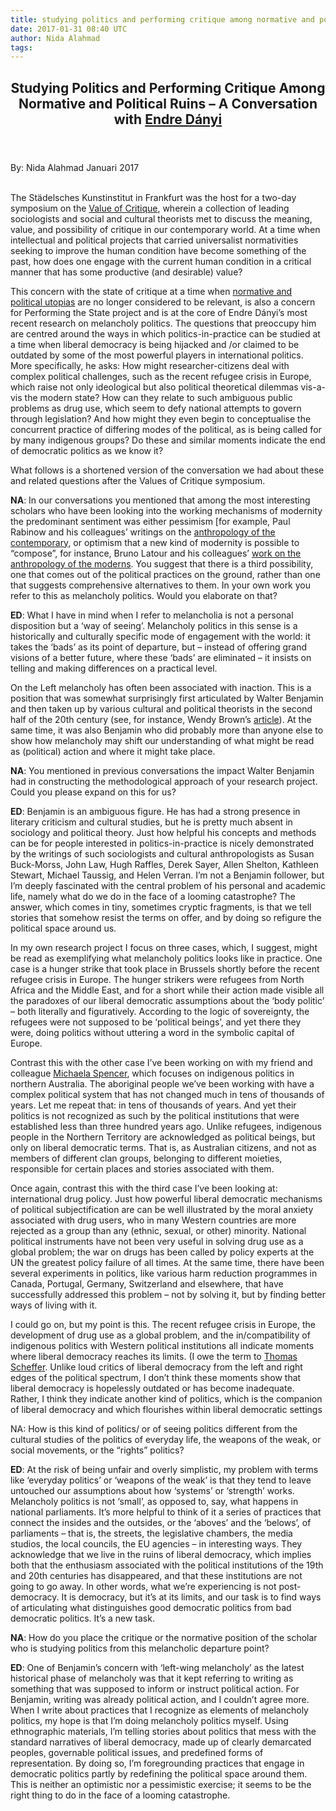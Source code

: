 ```yaml
---
title: studying politics and performing critique among normative and political ruins
date: 2017-01-31 08:40 UTC
author: Nida Alahmad
tags: 
---
```


<article class="article">
  <header class="title">
    <h1>Studying Politics and Performing Critique Among Normative and Political
Ruins – A Conversation with <a class="underline" href="http://www.fb03.uni-frankfurt.de/46226207/edanyi">Endre Dányi</a></h1>
  </header>
  <footer class="date">
    <time datetime="1/30/2017">By: Nida Alahmad Januari 2017</time>
  </footer>
  <div class="line">&nbsp;</div>
  <div class="body">
    <p>The Städelsches Kunstinstitut in Frankfurt was the host for a two-day symposium on the <a class="underline" href="http://www.normativeorders.net/de/69-veranstaltungen/4577-the-value-of-critique">Value of Critique</a>, wherein a collection of leading sociologists and social and cultural theorists met to discuss the meaning, value, and possibility of critique in our contemporary world. At a time when intellectual and political projects that carried universalist normativities seeking to improve the human condition have become something of the past, how does one engage with the current human condition in a critical manner that has some productive (and desirable) value?</p>

<p>This concern with the state of critique at a time when  <a class="underline" href="http://www.hup.harvard.edu/catalog.php?isbn=9780674064348">normative and political utopias</a> are no longer considered to be relevant, is also a concern for Performing the State project and is at the core of Endre Dányi’s most recent research on melancholy politics. The questions that preoccupy him are centred around the ways in which politics-in-practice can be studied at a time when liberal democracy is being hijacked and /or claimed to be outdated by some of the most powerful players in international politics. More specifically, he asks: How might researcher-citizens deal with complex political challenges, such as the recent refugee crisis in Europe, which raise not only ideological but also political theoretical dilemmas vis-a-vis the modern state? How can they relate to such ambiguous public problems as drug use, which seem to defy national attempts to govern through legislation? And how might they even begin to conceptualise the concurrent practice of differing modes of the political, as is being called for by many indigenous groups? Do these and similar moments indicate the end of democratic politics as we know it?</p>
<p>What follows is a shortened version of the conversation we had about these
and related questions after the Values of Critique symposium.</p>
<p><strong>NA</strong>: In our conversations you mentioned that among the most interesting
scholars who have been looking into the working mechanisms of modernity the
predominant sentiment was either pessimism [for example, Paul Rabinow and his
colleagues’ writings on the <a class="underline" href="http://anthropos-lab.net">anthropology of the contemporary</a>, or optimism that a new kind of modernity is
possible to “compose”, for instance, Bruno Latour and his colleagues’ <a class="underline" href="http://modesofexistence.org">work on the anthropology of the moderns</a>. You suggest
that there is a third possibility, one that comes out of the political practices
on the ground, rather than one that suggests comprehensive alternatives to them.
In your own work you refer to this as melancholy politics. Would you elaborate
on that?</p>
<p><strong>ED</strong>: What I have in mind when I refer to melancholia is not a personal
disposition but a ‘way of seeing’. Melancholy politics in this sense is a
historically and culturally specific mode of engagement with the world: it takes
the ‘bads’ as its point of departure, but – instead of offering grand visions of
a better future, where these ‘bads’ are eliminated – it insists on telling and
making differences on a practical level.</p>
<p>On the Left melancholy has often been associated with inaction. This is a
position that was somewhat surprisingly first articulated by Walter Benjamin and
then taken up by various cultural and political theorists in the second half of
the 20th century (see, for instance, Wendy Brown’s <a class="underline" href="https://www.jstor.org/stable/303736">article</a>). At the same time, it was also Benjamin
who did probably more than anyone else to show how melancholy may shift our
understanding of what might be read as (political) action and where it might
take place.</p>
<p><strong>NA</strong>: You mentioned in previous conversations the impact Walter Benjamin had in constructing the methodological approach of your research project. Could you please expand on this for us?</p>
<p><strong>ED</strong>: Benjamin is an ambiguous figure. He has had a strong presence in literary criticism and cultural studies, but he is pretty much absent in sociology and political theory. Just how helpful his concepts and methods can be for people interested in politics-in-practice is nicely demonstrated by the writings of such sociologists and cultural anthropologists as Susan Buck-Morss, John Law, Hugh Raffles, Derek Sayer, Allen Shelton, Kathleen Stewart, Michael Taussig, and Helen Verran. I’m not a Benjamin follower, but I’m deeply fascinated with the central problem of his personal and academic life, namely what do we do in the face of a looming catastrophe? The answer, which comes in tiny, sometimes cryptic fragments, is that we tell stories that somehow resist the terms on offer, and by doing so refigure the political space around us.</p>
<p>In my own research project I focus on three cases, which, I suggest, might be read as exemplifying what melancholy politics looks like in practice. One case is a hunger strike that took place in Brussels shortly before the recent refugee crisis in Europe. The hunger strikers were refugees from North Africa and the Middle East, and for a short while their action made visible all the paradoxes of our liberal democratic assumptions about the ‘body politic’ – both literally and figuratively. According to the logic of sovereignty, the refugees were not supposed to be ‘political beings’, and yet there they were, doing politics without uttering a word in the symbolic capital of Europe.</p>
<p>Contrast this with the other case I’ve been working on with my friend and colleague <a class="underline" href="http://www.cdu.edu.au/northern-institute/our-teams/michaela-spencer">Michaela Spencer</a>, which focuses on indigenous politics in northern Australia. The aboriginal people we’ve been working with have a complex political system that has not changed much in tens of thousands of years. Let me repeat that: in tens of thousands of years. And yet their politics is not recognized as such by the political institutions that were established less than three hundred years ago. Unlike refugees, indigenous people in the Northern Territory are acknowledged as political beings, but only on liberal democratic terms. That is, as Australian citizens, and not as members of different clan groups, belonging to different moieties, responsible for certain places and stories associated with them.</p>
<p>Once again, contrast this with the third case I’ve been looking at: international drug policy. Just how powerful liberal democratic mechanisms of political subjectification are can be well illustrated by the moral anxiety associated with drug users, who in many Western countries are more rejected as a group than any (ethnic, sexual, or other) minority. National political instruments have not been very useful in solving drug use as a global problem; the war on drugs has been called by policy experts at the UN the greatest policy failure of all times. At the same time, there have been several experiments in politics, like various harm reduction programmes in Canada, Portugal, Germany, Switzerland and elsewhere, that have successfully addressed this problem – not by solving it, but by finding better ways of living with it.</p>
<p>I could go on, but my point is this. The recent refugee crisis in Europe, the development of drug use as a global problem, and the in/compatibility of indigenous politics with Western political institutions all indicate moments where liberal democracy reaches its limits. (I owe the term to <a class="underline" href="http://www.fb03.uni-frankfurt.de/43944511/home">Thomas Scheffer</a>. Unlike loud critics of liberal democracy from the left and right edges of the political spectrum, I don’t think these moments show that liberal democracy is hopelessly outdated or has become inadequate. Rather, I think they indicate another kind of politics, which is the companion of liberal democracy and which flourishes within liberal democratic settings</p>
<p>NA: How is this kind of politics/ or of seeing politics different from the cultural studies of the politics of everyday life, the weapons of the weak, or social movements, or the “rights” politics?</p>
<p><strong>ED</strong>: At the risk of being unfair and overly simplistic, my problem with terms like ‘everyday politics’ or ‘weapons of the weak’ is that they tend to leave untouched our assumptions about how ‘systems’ or ‘strength’ works. Melancholy politics is not ‘small’, as opposed to, say, what happens in national parliaments. It’s more helpful to think of it a series of practices that connect the insides and the outsides, or the ‘aboves’ and the ‘belows’, of parliaments – that is, the streets, the legislative chambers, the media studios, the local councils, the EU agencies – in interesting ways. They acknowledge that we live in the ruins of liberal democracy, which implies both that the enthusiasm associated with the political institutions of the 19th and 20th centuries has disappeared, and that these institutions are not going to go away. In other words, what we’re experiencing is not post-democracy. It is democracy, but it’s at its limits, and our task is to find ways of articulating what distinguishes good democratic politics from bad democratic politics. It’s a new task.</p>
<p><strong>NA</strong>: How do you place the critique or the normative position of the scholar who is studying politics from this melancholic departure point?</p>
<p><strong>ED</strong>: One of Benjamin’s concern with ‘left-wing melancholy’ as the latest historical phase of melancholy was that it kept referring to writing as something that was supposed to inform or instruct political action. For Benjamin, writing was already political action, and I couldn’t agree more. When I write about practices that I recognize as elements of melancholy politics, my hope is that I’m doing melancholy politics myself. Using ethnographic materials, I’m telling stories about politics that mess with the standard narratives of liberal democracy, made up of clearly demarcated peoples, governable political issues, and predefined forms of representation. By doing so, I’m foregrounding practices that engage in democratic politics partly by redefining the political space around them. This is neither an optimistic nor a pessimistic exercise; it seems to be the right thing to do in the face of a looming catastrophe.</p>
  </div>
</article>

